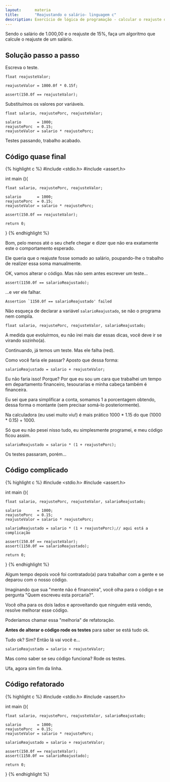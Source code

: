 ```yaml
---
layout:      materia
title:       "Reajustando o salário- linguagem c"
description: Exercício de lógica de programação - calcular o reajuste do salário.
---
```


Sendo o salário de 1.000,00 e o reajuste de 15%, faça um algoritmo que calcule o reajuste de um salário.



Solução passo a passo
---

Escreva o teste.

    float reajusteValor;

    reajusteValor = 1000.0f * 0.15f;

    assert(150.0f == reajusteValor);


Substituímos os valores por variáveis.

    float salario, reajustePorc, reajusteValor;

    salario       = 1000;
    reajustePorc  = 0.15;
    reajusteValor = salario * reajustePorc;

Testes passando, trabalho acabado. 

Código quase final
---

{% highlight c %}
#include <stdio.h>
#include <assert.h>

int main (){

    float salario, reajustePorc, reajusteValor;

    salario       = 1000;
    reajustePorc  = 0.15;
    reajusteValor = salario * reajustePorc;

    assert(150.0f == reajusteValor);

    return 0;
}
{% endhighlight %}


Bom, pelo menos até o seu chefe chegar e dizer que não era exatamente este o comportamento esperado.

Ele queria que o reajuste fosse somado ao salário, poupando-lhe o trabalho de realizer essa soma manualmente.

OK, vamos alterar o código. Mas não sem antes escrever um teste...

    assert(1150.0f == salarioReajustado);

...e ver ele falhar.

    Assertion `1150.0f == salarioReajustado' failed

Não esqueça de declarar a variável `salarioReajustado`, se não o programa nem compila.

    float salario, reajustePorc, reajusteValor, salarioReajustado;

A medida que evoluírmos, eu não irei mais dar essas dicas, você deve ir se virando sozinho(a).

Continuando, já temos um teste. Mas ele falha (red).

Como você faria ele passar? Aposto que dessa forma:

    salarioReajustado = salario + reajusteValor;

Eu não faria isso! Porque? Por que eu sou um cara que trabalhei um tempo em departamento financeiro, tesourarias e
minha cabeça também é financeira.

Eu sei que para simplificar a conta, somamos 1 a porcentagem obtendo, dessa forma o montante (sem precisar somá-lo posteriormente).

Na calculadora (eu usei muito viu!) é mais prático 1000 * 1.15 do que (1000 * 0.15) + 1000.

Só que eu não pesei nisso tudo, eu simplesmente programei, e meu código ficou assim.

    salarioReajustado = salario * (1 + reajustePorc);

Os testes passaram, porém...


Código complicado
---

{% highlight c %}
#include <stdio.h>
#include <assert.h>

int main (){

    float salario, reajustePorc, reajusteValor, salarioReajustado;

    salario       = 1000;
    reajustePorc  = 0.15;
    reajusteValor = salario * reajustePorc;

    salarioReajustado = salario * (1 + reajustePorc);// aqui está a complicação

    assert(150.0f == reajusteValor);
    assert(1150.0f == salarioReajustado);

    return 0;
}
{% endhighlight %}


Algum tempo depois você foi contratado(a) para trabalhar com a gente e se deparou com o nosso código.

Imaginando que sua "mente não é financeira", você olha para o código e se pergunta "Quem escreveu esta porcaria?".

Você olha para os dois lados e aproveitando que ninguém está vendo, resolve melhorar esse código.

Poderíamos chamar essa "melhoria" de refatoração.

__Antes de alterar o código rode os testes__ para saber se está tudo ok.

Tudo ok? Sim? Então lá vai você e...

    salarioReajustado = salario + reajusteValor;

Mas como saber se seu código funciona? Rode os testes.

Ufa, agora sim fim da linha.


Código refatorado
---

{% highlight c %}
#include <stdio.h>
#include <assert.h>

int main (){

    float salario, reajustePorc, reajusteValor, salarioReajustado;

    salario       = 1000;
    reajustePorc  = 0.15;
    reajusteValor = salario * reajustePorc;

    salarioReajustado = salario + reajusteValor;

    assert(150.0f == reajusteValor);
    assert(1150.0f == salarioReajustado);

    return 0;
}
{% endhighlight %}